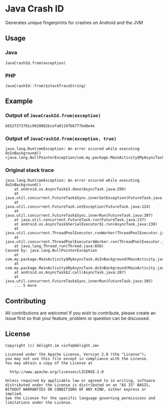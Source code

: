 # Java Crash ID

Generates unique fingerprints for crashes on Android and the JVM

## Usage

### Java

`JavaCrashId.from(exception)`

### PHP

`JavaCrashId::from($stackTraceString)`

## Example

### Output of `JavaCrashId.from(exception)`

```
b652f373781c9920862bcefa01197b6777bd8e4e
```

### Output of `JavaCrashId.from(exception, true)`

```
java.lang.RuntimeException: An error occured while executing doInBackground()<java.lang.NullPointerException/com.my.package.MainActivity$MyAsyncTask#doInBackground@254/com.my.package.MainActivity$MyAsyncTask#doInBackground@1
```

### Original stack trace

```
java.lang.RuntimeException: An error occured while executing doInBackground()
	at android.os.AsyncTask$3.done(AsyncTask.java:299)
	at java.util.concurrent.FutureTask$Sync.innerSetException(FutureTask.java:273)
	at java.util.concurrent.FutureTask.setException(FutureTask.java:124)
	at java.util.concurrent.FutureTask$Sync.innerRun(FutureTask.java:307)
	at java.util.concurrent.FutureTask.run(FutureTask.java:137)
	at android.os.AsyncTask$SerialExecutor$1.run(AsyncTask.java:230)
	at java.util.concurrent.ThreadPoolExecutor.runWorker(ThreadPoolExecutor.java:1076)
	at java.util.concurrent.ThreadPoolExecutor$Worker.run(ThreadPoolExecutor.java:569)
	at java.lang.Thread.run(Thread.java:856)
Caused by: java.lang.NullPointerException
	at com.my.package.MainActivity$MyAsyncTask.doInBackground(MainActivity.java:254)
	at com.my.package.MainActivity$MyAsyncTask.doInBackground(MainActivity.java:1)
	at android.os.AsyncTask$2.call(AsyncTask.java:287)
	at java.util.concurrent.FutureTask$Sync.innerRun(FutureTask.java:305)
	... 5 more
```

## Contributing

All contributions are welcome! If you wish to contribute, please create an issue first so that your feature, problem or question can be discussed.

## License

```
Copyright (c) delight.im <info@delight.im>

Licensed under the Apache License, Version 2.0 (the "License");
you may not use this file except in compliance with the License.
You may obtain a copy of the License at

  http://www.apache.org/licenses/LICENSE-2.0

Unless required by applicable law or agreed to in writing, software
distributed under the License is distributed on an "AS IS" BASIS,
WITHOUT WARRANTIES OR CONDITIONS OF ANY KIND, either express or implied.
See the License for the specific language governing permissions and
limitations under the License.
```
